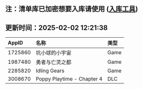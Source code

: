 ## 注：清单库已加密想要入库请使用 ([入库工具](https://github.com/BlankTMing/ManifestAutoUpdate/releases))

## 更新时间：2025-02-02 12:21:38
| AppID | 名称 | 类型  |
| :-------------------- | :----------------------------- | :----------- |
| 1725860 | 坑小球的小宇宙| Game |
| 1987480 | 勇者与亡灵之都| Game |
| 2285820 | Idling Gears| Game |
| 3008670 | Poppy Playtime - Chapter 4| DLC |
